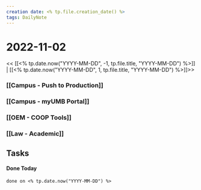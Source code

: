 ```yaml
---
creation date: <% tp.file.creation_date() %>
tags: DailyNote 
---
```


# 2022-11-02


<< [[<% tp.date.now("YYYY-MM-DD", -1, tp.file.title, "YYYY-MM-DD") %>]] | [[<% tp.date.now("YYYY-MM-DD", 1, tp.file.title, "YYYY-MM-DD") %>]]>>

### [[Campus - Push to Production]]


### [[Campus - myUMB Portal]]


### [[OEM - COOP Tools]]



### [[Law - Academic]]


## Tasks


#### Done Today

```tasks
done on <% tp.date.now("YYYY-MM-DD") %>
```

